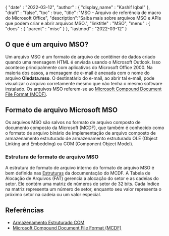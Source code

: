 {
  "date" : "2022-03-12",
  "author" : {
    "display_name" : "Kashif Iqbal"
},
  "draft" : "false",
  "toc" : true,
  "title" :"MSO - Arquivo de referência de macro do Microsoft Office",
  "description":"Saiba mais sobre arquivos MSO e APIs que podem criar e abrir arquivos MSO.",
  "linktitle" : "MSO",
  "menu" : {
    "docs" : {
      "parent" : "misc"
}
},
  "lastmod" : "2022-03-12"
}

## O que é um arquivo MSO?

Um arquivo MSO é um formato de arquivo de contêiner de dados criado quando uma mensagem HTML é enviada usando o Microsoft Outlook. Isso acontece principalmente com aplicativos do Microsoft Office 2000. Na maioria dos casos, a mensagem de e-mail é anexada com o nome do arquivo **Oledata.mso**. O destinatário do e-mail, ao abrir tal e-mail, pode visualizar o arquivo corretamente mesmo que não tenha o mesmo software instalado. Os arquivos MSO referem-se ao [Microsoft Compound Document File Format (MCDF)](https://learn.microsoft.com/en-us/openspecs/windows_protocols/ms-cfb/53989ce4-7b05-4f8d-829b-d08d6148375b).

## Formato de arquivo Microsoft MSO

Os arquivos MSO são salvos no formato de arquivo composto de documento composto da Microsoft (MCDF), que também é conhecido como o formato de arquivo binário de implementação de arquivo composto de armazenamento estruturado de armazenamento estruturado OLE (Object Linking and Embedding) ou COM (Component Object Model).

### Estrutura de formato de arquivo MSO

A estrutura de formato de arquivo interno do formato de arquivo MSO é bem definida nas [Estruturas](https://learn.microsoft.com/en-us/openspecs/windows_protocols/ms-cfb/28488197-8193-49d7-84d8-dfd692418ccd) da documentação do MCDF. A Tabela de Alocação de Arquivos (FAT) gerencia a alocação do setor e as cadeias do setor. Ele contém uma matriz de números de setor de 32 bits. Cada índice na matriz representa um número de setor, enquanto seu valor representa o próximo setor na cadeia ou um valor especial.

## Referências

* [Armazenamento Estruturado COM](https://en.wikipedia.org/wiki/COM_Structured_Storage)
* [Microsoft Compound Document File Format (MCDF)](https://learn.microsoft.com/en-us/openspecs/windows_protocols/ms-cfb/53989ce4-7b05-4f8d-829b-d08d6148375b)


